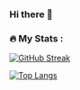 ### Hi there 👋

<!--
**Vumba798/Vumba798** is a ✨ _special_ ✨ repository because its `README.md` (this file) appears on your GitHub profile.

Here are some ideas to get you started:

- 🔭 I’m currently working on ...
- 🌱 I’m currently learning ...
- 👯 I’m looking to collaborate on ...
- 🤔 I’m looking for help with ...
- 💬 Ask me about ...
- 📫 How to reach me: ...
- 😄 Pronouns: ...
- ⚡ Fun fact: ...
-->

### :fire: My Stats :
[![GitHub Streak](http://github-readme-streak-stats.herokuapp.com?user=Vumba798&theme=dark)](https://git.io/streak-stats)

[![Top Langs](https://github-readme-stats.vercel.app/api/top-langs/?username=Vumba798)](https://github.com/anuraghazra/github-readme-stats)

